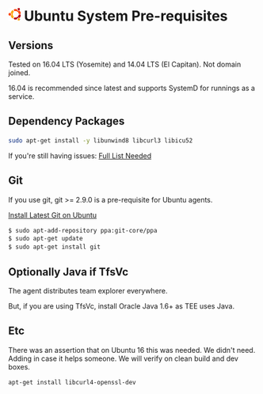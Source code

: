 

# ![Ubuntu](../res/ubuntu_med.png) Ubuntu System Pre-requisites

## Versions

Tested on 16.04 LTS (Yosemite) and 14.04 LTS (El Capitan).  Not domain joined.  

16.04 is recommended since latest and supports SystemD for runnings as a service.

## Dependency Packages

```bash
sudo apt-get install -y libunwind8 libcurl3 libicu52
```

If you're still having issues:
[Full List Needed](https://github.com/dotnet/core/blob/master/Documentation/prereqs.md)

## Git

If you use git, git >= 2.9.0 is a pre-requisite for Ubuntu agents.

[Install Latest Git on Ubuntu](http://askubuntu.com/questions/568591/how-do-i-install-the-latest-version-of-git-with-apt/568596)

```bash
$ sudo apt-add-repository ppa:git-core/ppa
$ sudo apt-get update
$ sudo apt-get install git
```

## Optionally Java if TfsVc

The agent distributes team explorer everywhere.

But, if you are using TfsVc, install Oracle Java 1.6+ as TEE uses Java.

## Etc

There was an assertion that on Ubuntu 16 this was needed.  We didn't need.  Adding in case it helps someone.  We will verify on clean build and dev boxes.

```bash
apt-get install libcurl4-openssl-dev
```

